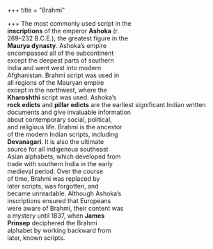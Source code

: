 +++
title = "Brahmi"

+++
The most commonly used script in the  
**inscriptions** of the emperor **Ashoka** (r.  
269–232 B.C.E.), the greatest figure in the  
**Maurya dynasty**. Ashoka’s empire  
encompassed all of the subcontinent  
except the deepest parts of southern  
India and went west into modern  
Afghanistan. Brahmi script was used in  
all regions of the Mauryan empire  
except in the northwest, where the  
**Kharoshthi** script was used. Ashoka’s  
**rock edicts** and **pillar edicts** are the earliest significant Indian written documents and give invaluable information  
about contemporary social, political,  
and religious life. Brahmi is the ancestor  
of the modern Indian scripts, including  
**Devanagari**. It is also the ultimate  
source for all indigenous southeast  
Asian alphabets, which developed from  
trade with southern India in the early  
medieval period. Over the course  
of time, Brahmi was replaced by  
later scripts, was forgotten, and  
became unreadable. Although Ashoka’s  
inscriptions ensured that Europeans  
were aware of Brahmi, their content was  
a mystery until 1837, when **James**  
**Prinsep** deciphered the Brahmi  
alphabet by working backward from  
later, known scripts.